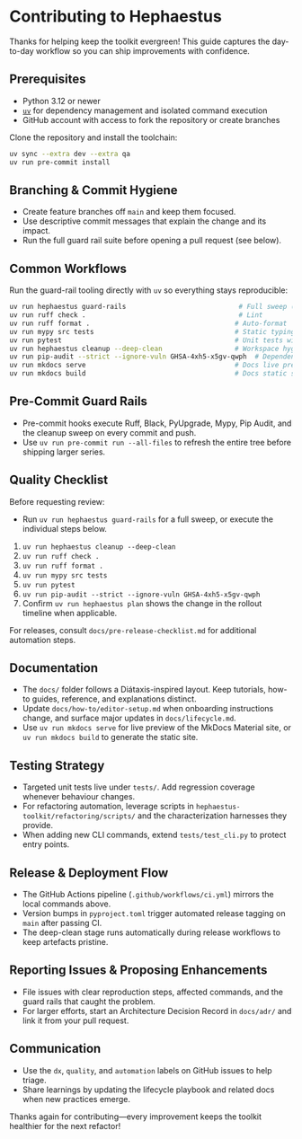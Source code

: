 # Contributing to Hephaestus

Thanks for helping keep the toolkit evergreen! This guide captures the day-to-day workflow so you can
ship improvements with confidence.

## Prerequisites

- Python 3.12 or newer
- [`uv`](https://github.com/astral-sh/uv) for dependency management and isolated command execution
- GitHub account with access to fork the repository or create branches

Clone the repository and install the toolchain:

```bash
uv sync --extra dev --extra qa
uv run pre-commit install
```

## Branching & Commit Hygiene

- Create feature branches off `main` and keep them focused.
- Use descriptive commit messages that explain the change and its impact.
- Run the full guard rail suite before opening a pull request (see below).

## Common Workflows

Run the guard-rail tooling directly with `uv` so everything stays reproducible:

```bash
uv run hephaestus guard-rails                            # Full sweep (cleanup, lint, typecheck, tests, audit)
uv run ruff check .                                      # Lint
uv run ruff format .                                    # Auto-format
uv run mypy src tests                                   # Static typing
uv run pytest                                           # Unit tests with coverage
uv run hephaestus cleanup --deep-clean                  # Workspace hygiene
uv run pip-audit --strict --ignore-vuln GHSA-4xh5-x5gv-qwph  # Dependency audit
uv run mkdocs serve                                     # Docs live preview
uv run mkdocs build                                     # Docs static site build
```

## Pre-Commit Guard Rails

- Pre-commit hooks execute Ruff, Black, PyUpgrade, Mypy, Pip Audit, and the cleanup sweep on every
  commit and push.
- Use `uv run pre-commit run --all-files` to refresh the entire tree before shipping larger series.

## Quality Checklist

Before requesting review:

- Run `uv run hephaestus guard-rails` for a full sweep, or execute the individual steps below.

1. `uv run hephaestus cleanup --deep-clean`
2. `uv run ruff check .`
3. `uv run ruff format .`
4. `uv run mypy src tests`
5. `uv run pytest`
6. `uv run pip-audit --strict --ignore-vuln GHSA-4xh5-x5gv-qwph`
7. Confirm `uv run hephaestus plan` shows the change in the rollout timeline when applicable.

For releases, consult `docs/pre-release-checklist.md` for additional automation steps.

## Documentation

- The `docs/` folder follows a Diátaxis-inspired layout. Keep tutorials, how-to guides, reference,
  and explanations distinct.
- Update `docs/how-to/editor-setup.md` when onboarding instructions change, and surface major updates in
  `docs/lifecycle.md`.
- Use `uv run mkdocs serve` for live preview of the MkDocs Material site, or `uv run mkdocs build` 
  to generate the static site.

## Testing Strategy

- Targeted unit tests live under `tests/`. Add regression coverage whenever behaviour changes.
- For refactoring automation, leverage scripts in `hephaestus-toolkit/refactoring/scripts/` and the
  characterization harnesses they provide.
- When adding new CLI commands, extend `tests/test_cli.py` to protect entry points.

## Release & Deployment Flow

- The GitHub Actions pipeline (`.github/workflows/ci.yml`) mirrors the local commands above.
- Version bumps in `pyproject.toml` trigger automated release tagging on `main` after passing CI.
- The deep-clean stage runs automatically during release workflows to keep artefacts pristine.

## Reporting Issues & Proposing Enhancements

- File issues with clear reproduction steps, affected commands, and the guard rails that caught the
  problem.
- For larger efforts, start an Architecture Decision Record in `docs/adr/` and link it from your
  pull request.

## Communication

- Use the `dx`, `quality`, and `automation` labels on GitHub issues to help triage.
- Share learnings by updating the lifecycle playbook and related docs when new practices emerge.

Thanks again for contributing—every improvement keeps the toolkit healthier for the next refactor!
